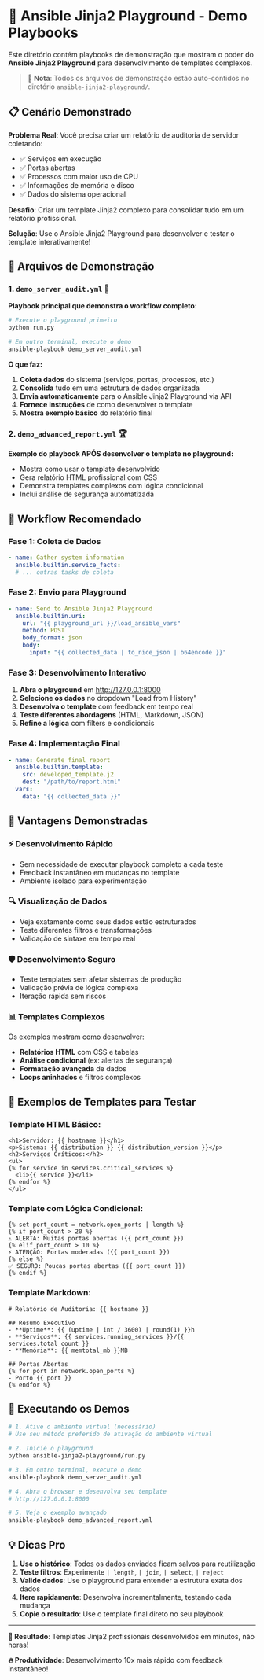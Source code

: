 # 🚀 Ansible Jinja2 Playground - Demo Playbooks

Este diretório contém playbooks de demonstração que mostram o poder do **Ansible Jinja2 Playground** para
desenvolvimento de templates complexos.

> **📂 Nota**: Todos os arquivos de demonstração estão auto-contidos no diretório `ansible-jinja2-playground/`.

## 📋 Cenário Demonstrado

**Problema Real**: Você precisa criar um relatório de auditoria de servidor coletando:
- ✅ Serviços em execução
- ✅ Portas abertas
- ✅ Processos com maior uso de CPU
- ✅ Informações de memória e disco
- ✅ Dados do sistema operacional

**Desafio**: Criar um template Jinja2 complexo para consolidar tudo em um relatório profissional.

**Solução**: Use o Ansible Jinja2 Playground para desenvolver e testar o template interativamente!

## 📁 Arquivos de Demonstração

### 1. `demo_server_audit.yml` 🎯
**Playbook principal que demonstra o workflow completo:**

```bash
# Execute o playground primeiro
python run.py

# Em outro terminal, execute o demo
ansible-playbook demo_server_audit.yml
```

**O que faz:**
1. **Coleta dados** do sistema (serviços, portas, processos, etc.)
2. **Consolida** tudo em uma estrutura de dados organizada
3. **Envia automaticamente** para o Ansible Jinja2 Playground via API
4. **Fornece instruções** de como desenvolver o template
5. **Mostra exemplo básico** do relatório final

### 2. `demo_advanced_report.yml` 🏆
**Exemplo do playbook APÓS desenvolver o template no playground:**

- Mostra como usar o template desenvolvido
- Gera relatório HTML profissional com CSS
- Demonstra templates complexos com lógica condicional
- Inclui análise de segurança automatizada

## 🔄 Workflow Recomendado

### Fase 1: Coleta de Dados
```yaml
- name: Gather system information
  ansible.builtin.service_facts:
  # ... outras tasks de coleta
```

### Fase 2: Envio para Playground
```yaml
- name: Send to Ansible Jinja2 Playground
  ansible.builtin.uri:
    url: "{{ playground_url }}/load_ansible_vars"
    method: POST
    body_format: json
    body:
      input: "{{ collected_data | to_nice_json | b64encode }}"
```

### Fase 3: Desenvolvimento Interativo
1. **Abra o playground** em http://127.0.0.1:8000
2. **Selecione os dados** no dropdown "Load from History"
3. **Desenvolva o template** com feedback em tempo real
4. **Teste diferentes abordagens** (HTML, Markdown, JSON)
5. **Refine a lógica** com filters e condicionais

### Fase 4: Implementação Final
```yaml
- name: Generate final report
  ansible.builtin.template:
    src: developed_template.j2
    dest: "/path/to/report.html"
  vars:
    data: "{{ collected_data }}"
```

## 🎯 Vantagens Demonstradas

### ⚡ **Desenvolvimento Rápido**
- Sem necessidade de executar playbook completo a cada teste
- Feedback instantâneo em mudanças no template
- Ambiente isolado para experimentação

### 🔍 **Visualização de Dados**
- Veja exatamente como seus dados estão estruturados
- Teste diferentes filtros e transformações
- Validação de sintaxe em tempo real

### 🛡️ **Desenvolvimento Seguro**
- Teste templates sem afetar sistemas de produção
- Validação prévia de lógica complexa
- Iteração rápida sem riscos

### 📊 **Templates Complexos**
Os exemplos mostram como desenvolver:
- **Relatórios HTML** com CSS e tabelas
- **Análise condicional** (ex: alertas de segurança)
- **Formatação avançada** de dados
- **Loops aninhados** e filtros complexos

## 🧪 Exemplos de Templates para Testar

### Template HTML Básico:
```jinja2
<h1>Servidor: {{ hostname }}</h1>
<p>Sistema: {{ distribution }} {{ distribution_version }}</p>
<h2>Serviços Críticos:</h2>
<ul>
{% for service in services.critical_services %}
  <li>{{ service }}</li>
{% endfor %}
</ul>
```

### Template com Lógica Condicional:
```jinja2
{% set port_count = network.open_ports | length %}
{% if port_count > 20 %}
⚠️ ALERTA: Muitas portas abertas ({{ port_count }})
{% elif port_count > 10 %}
⚡ ATENÇÃO: Portas moderadas ({{ port_count }})
{% else %}
✅ SEGURO: Poucas portas abertas ({{ port_count }})
{% endif %}
```

### Template Markdown:
```jinja2
# Relatório de Auditoria: {{ hostname }}

## Resumo Executivo
- **Uptime**: {{ (uptime | int / 3600) | round(1) }}h
- **Serviços**: {{ services.running_services }}/{{ services.total_count }}
- **Memória**: {{ memtotal_mb }}MB

## Portas Abertas
{% for port in network.open_ports %}
- Porto {{ port }}
{% endfor %}
```

## 🚀 Executando os Demos

```bash
# 1. Ative o ambiente virtual (necessário)
# Use seu método preferido de ativação do ambiente virtual

# 2. Inicie o playground
python ansible-jinja2-playground/run.py

# 3. Em outro terminal, execute o demo
ansible-playbook demo_server_audit.yml

# 4. Abra o browser e desenvolva seu template
# http://127.0.0.1:8000

# 5. Veja o exemplo avançado
ansible-playbook demo_advanced_report.yml
```

## 💡 Dicas Pro

1. **Use o histórico**: Todos os dados enviados ficam salvos para reutilização
2. **Teste filtros**: Experimente `| length`, `| join`, `| select`, `| reject`
3. **Valide dados**: Use o playground para entender a estrutura exata dos dados
4. **Itere rapidamente**: Desenvolva incrementalmente, testando cada mudança
5. **Copie o resultado**: Use o template final direto no seu playbook

---

**🎉 Resultado**: Templates Jinja2 profissionais desenvolvidos em minutos, não horas!

**🔥 Produtividade**: Desenvolvimento 10x mais rápido com feedback instantâneo!
